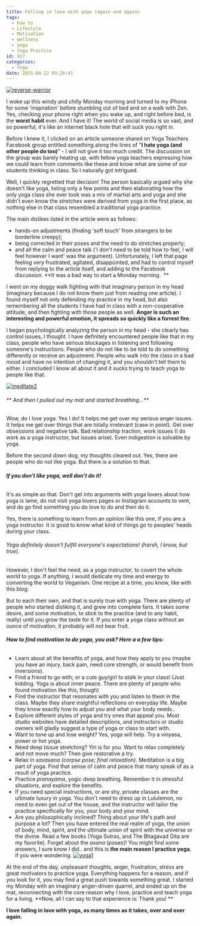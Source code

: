 ```yaml
---
title: Falling in love with yoga (again and again)
tags:
  - how to
  - Lifestyle
  - Motivation
  - wellness
  - yoga
  - Yoga Practice
id: 917
categories:
  - Yoga
date: 2015-04-22 03:26:41
---
```


[![reverse-warrior](http://girlintheraw.com/wp-content/uploads/2015/04/reverse-warrior.jpg)](http://girlintheraw.com/wp-content/uploads/2015/04/reverse-warrior.jpg)

I woke up this windy and chilly Monday morning and turned to my iPhone for some 'inspiration' before stumbling out of bed and on a walk with Zen. Yes, checking your phone right when you wake up, and right before bed, is the **worst habit** ever. And I have it! The world of social media is so vast, and so powerful, it's like an internet black hole that will suck you right in.

Before I knew it, I clicked on an article someone shared on Yoga Teachers Facebook group entitled something along the lines of "**I hate yoga (and other people do too)**" - I will not give it too much credit. The discussion on the group was barely heating up, with fellow yoga teachers expressing how we could learn from comments like these and know what are some of our students thinking in class. So I naturally got intrigued.

Well, I quickly regretted that decision! The person basically argued why she doesn't like yoga, listing only a few points and then elaborating how the only yoga class she ever took was a mix of martial arts and yoga and she didn't even know the stretches were derived from yoga in the first place, as nothing else in that class resembled a traditional yoga practice.

The main dislikes listed in the article were as follows:

*   hands-on adjustments (finding 'soft touch' from strangers to be borderline creepy);
*   being corrected in their poses and the need to do stretches properly;
*   and all the calm and peace talk ('I don't need to be told how to feel, I will feel however I want' was the argument).
Unfortunately, I left that page feeling very frustrated, agitated, disappointed, and had to control myself from replying to the article itself, and adding to the Facebook discussion. **It was a bad way to start a Monday morning.  **

I went on my doggy walk fighting with that imaginary person in my head (imaginary because I do not know them just from reading one article). I found myself not only defending my practice in my head, but also remembering all the students I have had in class with a non-cooperative attitude, and then fighting with those people as well. **Anger is such an interesting and powerful emotion, it spreads so quickly like a forrest fire.**

I began psychologically analyzing the person in my head - she clearly has control issues, I thought. I have definitely encountered people like that in my class, people who have serious blockages in listening and following someone's instructions. People who do not like to be told to do something differently or receive an adjustment. People who walk into the class in a bad mood and have no intention of changing it, and you shouldn't tell them to either. I concluded I know all about it and it sucks trying to teach yoga to people like that.

[![meditate2](http://girlintheraw.com/wp-content/uploads/2015/04/meditate2.jpg)](http://girlintheraw.com/wp-content/uploads/2015/04/meditate2.jpg)

###### ** And then I pulled out my mat and started breathing...**

Wow, do I love yoga. Yes I do! It helps me get over my serious anger issues. It helps me get over things that are totally irrelevant (case in point). Get over obsessions and negative talk. Bad relationship traction, work issues (I do work as a yoga instructor, but issues arise). Even indigestion is solvable by yoga.

Before the second down dog, my thoughts cleared out. Yes, there are people who do not like yoga. But there is a solution to that.

###### **If you don't like yoga, well don't do it!**

It's as simple as that. Don't get into arguments with yoga lovers about how yoga is lame, do not visit yoga lovers pages or Instagram accounts to vent, and do go find something you do love to do and then do it.

Yes, there is something to learn from an opinion like this one, if you are a yoga instructor. It is good to know what kind of things go to peoples' heads during your class.

###### Yoga definitely doesn't fulfill everyone's expectations! (harsh, I know, but true).

However, I don't feel the need, as a yoga instructor, to covert the whole world to yoga. If anything, I would dedicate my time and energy to converting the world to Veganism. One recipe at a time, you know, like with this blog.

But to each their own, and that is surely true with yoga. There are plenty of people who started disliking it, and grew into complete fans. It takes some desire, and some motivation, to stick to the practice (and to any habit, really) until you grow the taste for it. If you enter a yoga class without an ounce of motivation, it probably will not bear fruit.

###### **How to find motivation to do yoga, you ask? Here a a few tips:**

*   Learn about all the benefits of yoga, and how they apply to you (maybe you have an injury, back pain, need core strength, or would benefit from inversions).
*   Find a friend to go with; or a cute guy/girl to stalk in your class! (Just kidding. Yoga is about inner peace. There are plenty of people who found motivation like this, though)
*   Find the instructor that resonates with you and listen to them in the class. Maybe they share insightful reflections on everyday life. Maybe they know exactly how to adjust you and what your body needs..
*   Explore different styles of yoga and try ones that appeal you. Most studio websites have detailed descriptions, and instructors or studio owners will gladly suggest a type of yoga or class to start with.
*   Want to tone up and lose weight? Yes, yoga will help. Try a vinyasa, power or hot yoga.
*   Need deep tissue stretching? Yin is for you. Want to relax completely and not move much? Then give restorative a try.
*   Relax in _savasana (corpse pose; final relaxation)_. Meditation is a big part of yoga. Find that sense of calm and peace that many speak of as a result of yoga practice.
*   Practice _pranayama_, yogic deep breathing. Remember it in stressful situations, and explore the benefits.
*   If you need special instructions, or are shy, private classes are the ultimate luxury in yoga. You don't need to dress up in Lululemon, no need to even get out of the house, and the instructor will tailor the practice specifically for you, your body and your mind.
*   Are you philosophically inclined? Thing about your life's path and purpose a lot? Then you have entered the real realm of yoga, the union of body, mind, spirit, and the ultimate union of spirit with the universe or the divine. Read a few books (Yoga Sutras, and The Bhagavad Gita are my favorite). Forget about the _asana_ (poses)! You might find some answers, I sure know I did.. and this is **the main reason I practice yoga**, if you were wondering.
[![yoga1](http://girlintheraw.com/wp-content/uploads/2015/04/yoga1.jpg)](http://girlintheraw.com/wp-content/uploads/2015/04/yoga1.jpg)

At the end of the day, unpleasant thoughts, anger, frustration, stress are great motivators to practice yoga. Everything happens for a reason, and if you look for it, you may find a great push towards something great. I started my Monday with an imaginary anger-driven quarrel, and ended up on the mat, reconnecting with the core reason why I love, practice and teach yoga for a living. **Now, all I can say to that experience is: Thank you! **

**I love falling in love with yoga, as many times as it takes, over and over again.**
